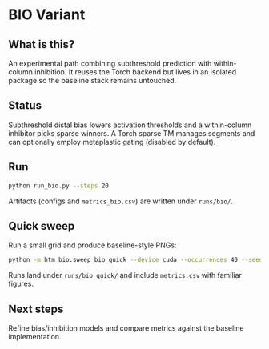 # BIO Variant

## What is this?
An experimental path combining subthreshold prediction with within-column inhibition. It reuses the Torch backend but lives in an isolated package so the baseline stack remains untouched.
## Status
Subthreshold distal bias lowers activation thresholds and a within-column inhibitor picks sparse winners. A Torch sparse TM manages segments and can optionally employ metaplastic gating (disabled by default).

## Run
```bash
python run_bio.py --steps 20
```
Artifacts (configs and `metrics_bio.csv`) are written under `runs/bio/`.

## Quick sweep
Run a small grid and produce baseline-style PNGs:

```bash
python -m htm_bio.sweep_bio_quick --device cuda --occurrences 40 --seeds 2 --plots
```

Runs land under `runs/bio_quick/` and include `metrics.csv` with familiar figures.

## Next steps
Refine bias/inhibition models and compare metrics against the baseline implementation.
